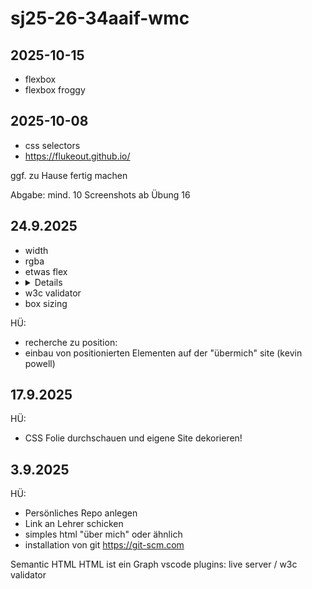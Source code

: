 # sj25-26-34aaif-wmc

## 2025-10-15

- flexbox
- flexbox froggy

## 2025-10-08

- css selectors
- <https://flukeout.github.io/>

ggf. zu Hause fertig machen

Abgabe: mind. 10 Screenshots ab Übung 16

## 24.9.2025

- width
- rgba
- etwas flex
- <details>
- w3c validator
- box sizing

HÜ:

- recherche zu position:
- einbau von positionierten Elementen auf der "übermich" site (kevin powell)

## 17.9.2025

HÜ:

- CSS Folie durchschauen und eigene Site dekorieren!

## 3.9.2025

HÜ:

- Persönliches Repo anlegen
- Link an Lehrer schicken
- simples html "über mich" oder ähnlich
- installation von git <https://git-scm.com>

Semantic HTML
HTML ist ein Graph
vscode
plugins: live server / w3c validator
